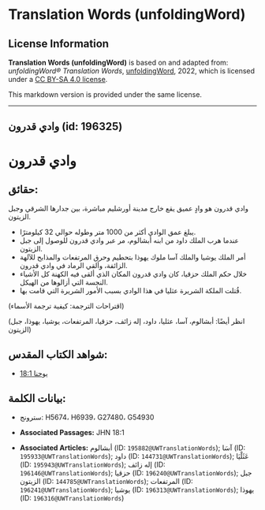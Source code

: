 # Translation Words (unfoldingWord)

## License Information

**Translation Words (unfoldingWord)** is based on and adapted from: _unfoldingWord® Translation Words_, [unfoldingWord](https://unfoldingword.org/utw), 2022, which is licensed under a [CC BY-SA 4.0 license](https://creativecommons.org/licenses/by-sa/4.0/legalcode.en).

This markdown version is provided under the same license.



--------------------------------

## وادي قدرون (id: 196325)

وادي قدرون
==========

حقائق:
------

وادي قدرون هو وادٍ عميق يقع خارج مدينة أورشليم مباشرة، بين جدارها الشرقي وجبل الزيتون.

* يبلغ عمق الوادي أكثر من 1000 متر وطوله حوالي 32 كيلومترًا.
* عندما هرب الملك داود من ابنه أبشالوم، مر عبر وادي قدرون للوصول إلى جبل الزيتون.
* أمر الملك يوشيا والملك آسا ملوك يهوذا بتحطيم وحرق المرتفعات والمذابح للآلهة الزائفة، وألقي الرماد في وادي قدرون.
* خلال حكم الملك حزقيا، كان وادي قدرون المكان الذي ألقى فيه الكهنة كل الأشياء النجسة التي أزالوها من الهيكل.
* قُتلت الملكة الشريرة عثليا في هذا الوادي بسبب الأمور الشريرة التي قامت بها.

(اقتراحات الترجمة: كيفية ترجمة الأسماء)

(انظر أيضًا: أبشالوم، آسا، عثليا، داود، إله زائف، حزقيا، المرتفعات، يوشيا، يهوذا، جبل الزيتون)

شواهد الكتاب المقدس:
--------------------

* [يوحنا 18:1](https://ref.ly/John18:1)

بيانات الكلمة:
--------------

* سترونج: H5674، H6939، G27480، G54930

* **Associated Passages:** JHN 18:1
* **Associated Articles:** أبشالوم (ID: `195882@UWTranslationWords`); آسَا (ID: `195933@UWTranslationWords`); داود (ID: `144731@UWTranslationWords`); عَثَلْيَا (ID: `195943@UWTranslationWords`); إله زائف (ID: `196146@UWTranslationWords`); حزقيا (ID: `196240@UWTranslationWords`); جبل الزيتون (ID: `144785@UWTranslationWords`); المرتفعات (ID: `196241@UWTranslationWords`); يوشيا (ID: `196313@UWTranslationWords`); يهوذا (ID: `196316@UWTranslationWords`)


